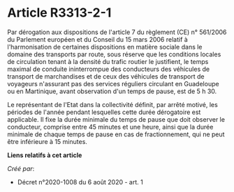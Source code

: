 # Article R3313-2-1

Par dérogation aux dispositions de l'article 7 du règlement (CE) n° 561/2006 du Parlement européen et du Conseil du 15 mars
2006 relatif à l'harmonisation de certaines dispositions en matière sociale dans le domaine des transports par route, sous
réserve que les conditions locales de circulation tenant à la densité du trafic routier le justifient, le temps maximal de
conduite ininterrompue des conducteurs des véhicules de transport de marchandises et de ceux des véhicules de transport de
voyageurs n'assurant pas des services réguliers circulant en Guadeloupe ou en Martinique, avant observation d'un temps de
pause, est de 5 h 30.

Le représentant de l'Etat dans la collectivité définit, par arrêté motivé, les périodes de l'année pendant lesquelles cette
durée dérogatoire est applicable. Il fixe la durée minimale du temps de pause que doit observer le conducteur, comprise entre
45 minutes et une heure, ainsi que la durée minimale de chaque temps de pause en cas de fractionnement, qui ne peut être
inférieure à 15 minutes.

**Liens relatifs à cet article**

_Créé par_:

  - Décret n°2020-1008 du 6 août 2020 - art. 1
